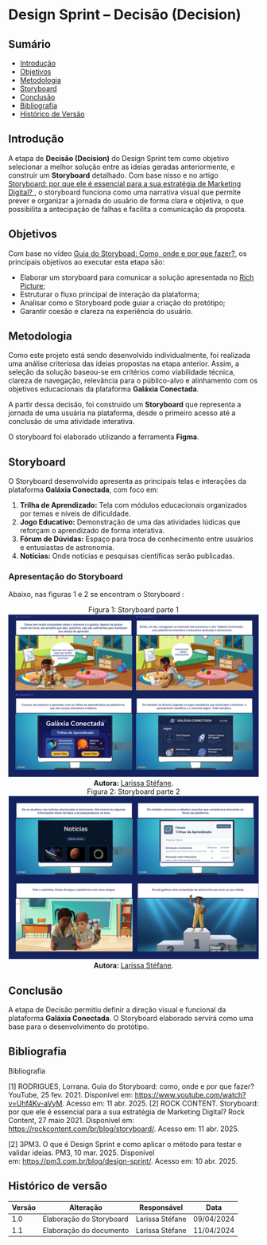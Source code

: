 # Design Sprint – Decisão (Decision)

## Sumário

- [Introdução](#Introdução)
- [Objetivos](#Objetivos)
- [Metodologia](#Metodologia)
- [Storyboard](#Storyboard)
- [Conclusão](#conclusão)
- [Bibliografia](#bibliografia)
- [Histórico de Versão](#histórico-de-versão)

## Introdução

A etapa de **Decisão (Decision)** do Design Sprint tem como objetivo selecionar a melhor solução entre as ideias geradas anteriormente, e construir um **Storyboard** detalhado. Com base nisso e no artigo [Storyboard: por que ele é essencial para a sua estratégia de Marketing Digital?
](https://rockcontent.com/br/blog/storyboard/), o storyboard funciona como uma narrativa visual que permite prever e organizar a jornada do usuário de forma clara e objetiva, o que possibilita a antecipação de falhas e facilita a comunicação da proposta.

## Objetivos

Com base no vídeo [Guia do Storyboad: Como, onde e por que fazer?](https://www.youtube.com/watch?v=Uhf4Kv-aVyM), os principais objetivos ao executar esta etapa são:

- Elaborar um storyboard para comunicar a solução apresentada no [Rich Picture](Base/ArtefatoGeneralista/RichPicture.md);
- Estruturar o fluxo principal de interação da plataforma;
- Analisar como o Storyboard pode guiar a criação do protótipo;
- Garantir coesão e clareza na experiência do usuário.

## Metodologia

Como este projeto está sendo desenvolvido individualmente, foi realizada uma análise criteriosa das ideias propostas na etapa anterior. Assim, a seleção da solução baseou-se em critérios como viabilidade técnica, clareza de navegação, relevância para o público-alvo e alinhamento com os objetivos educacionais da plataforma **Galáxia Conectada**.

A partir dessa decisão, foi construído um **Storyboard** que representa a jornada de uma usuária na plataforma, desde o primeiro acesso até a conclusão de uma atividade interativa. 

O storyboard foi elaborado utilizando a ferramenta **Figma**.


## Storyboard

O Storyboard desenvolvido apresenta as principais telas e interações da plataforma **Galáxia Conectada**, com foco em:

1. **Trilha de Aprendizado:** Tela com módulos educacionais organizados por temas e níveis de dificuldade.
2. **Jogo Educativo:** Demonstração de uma das atividades lúdicas que reforçam o aprendizado de forma interativa.
3. **Fórum de Dúvidas:** Espaço para troca de conhecimento entre usuários e entusiastas de astronomia.
6. **Notícias:** Onde notícias e pesquisas científicas serão publicadas.

### Apresentação do Storyboard

Abaixo, nas figuras 1 e 2 se encontram o Storyboard :

<div align="center">
    Figura 1: Storyboard parte 1
    <br>
    <img src="https://raw.githubusercontent.com/UnBArqDsw2025-1-Turma02/2025.1-T02-_G9_GalaxiaConectada_Entrega01/refs/heads/main/docs/Base/Imagens/Screenshot%20from%202025-04-11%2017-19-49.png"  width="900">
    <br>
     <b> Autora: </b> <a href="https://github.com/SkywalkerSupreme">Larissa Stéfane</a>.
    <br>
</div>


<div align="center">
    Figura 2: Storyboard parte 2
    <br>
    <img src="https://raw.githubusercontent.com/UnBArqDsw2025-1-Turma02/2025.1-T02-_G9_GalaxiaConectada_Entrega01/refs/heads/main/docs/Base/Imagens/Screenshot%20from%202025-04-11%2017-20-11.png"  width="900">
    <br>
     <b> Autora: </b> <a href="https://github.com/SkywalkerSupreme">Larissa Stéfane</a>.
    <br>
</div>


## Conclusão

A etapa de Decisão permitiu definir a direção visual e funcional da plataforma **Galáxia Conectada**. O Storyboard elaborado servirá como uma base para o desenvolvimento do protótipo.
## Bibliografia


Bibliografia

[1] RODRIGUES, Lorrana. Guia do Storyboard: como, onde e por que fazer? YouTube, 25 fev. 2021. Disponível em: https://www.youtube.com/watch?v=Uhf4Kv-aVyM. Acesso em: 11 abr. 2025.
[2] ROCK CONTENT. Storyboard: por que ele é essencial para a sua estratégia de Marketing Digital? Rock Content, 27 maio 2021. Disponível em: https://rockcontent.com/br/blog/storyboard/. Acesso em: 11 abr. 2025.

[2] 3PM3. O que é Design Sprint e como aplicar o método para testar e validar ideias. PM3, 10 mar. 2025. Disponível em: https://pm3.com.br/blog/design-sprint/. Acesso em: 10 abr. 2025.
## Histórico de versão

| Versão | Alteração | Responsável | Data |
| - | - | - | - |
| 1.0 | Elaboração do Storyboard| Larissa Stéfane | 09/04/2024 |
| 1.1 | Elaboração do documento | Larissa Stéfane | 11/04/2024 |
